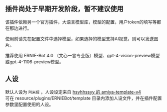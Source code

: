 ## 插件尚处于早期开发阶段，暂不建议使用

该插件依赖另一个官方插件，大语言模型库，模型的配置，用户token的填写等都在那边进行。

使用前请先在配置文件中选择模型，如果选择的模型支持AI视觉，则可以发送图片。

推荐使用 ERNIE-Bot 4.0 （文心一言专业版）模型、gpt-4-vision-preview模型或gpt-4-1106-preview模型。

## 人设

默认人设为 `阿米娅`
，人设设定来自 [hsyhhssyy 的 amiya-template-v4](https://github.com/hsyhhssyy/amiyabot-hsyhhssyy-chatgpt/blob/master/templates/deep-cosplay/amiya-template-v4.txt)<br>
可在 resource/plugins/ERNIEBot/template 目录内添加人设文件，并在插件配置参数里配置使用的人设。
